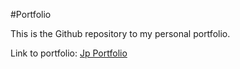 #Portfolio

This is the Github repository to my personal portfolio.

Link to portfolio: <a href="https://portfolio-rodriguez-jp.vercel.app/">Jp Portfolio <a>
